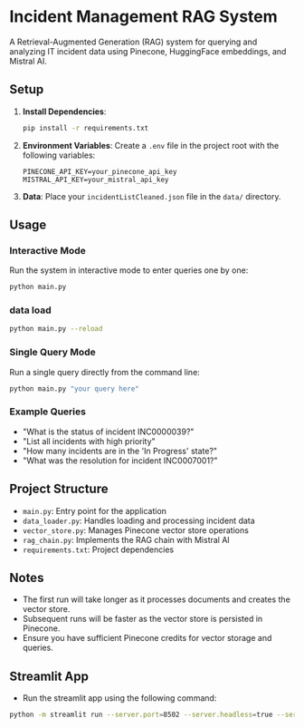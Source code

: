 # Incident Management RAG System

A Retrieval-Augmented Generation (RAG) system for querying and analyzing IT incident data using Pinecone, HuggingFace embeddings, and Mistral AI.

## Setup

1. **Install Dependencies**:
   ```bash
   pip install -r requirements.txt
   ```

2. **Environment Variables**:
   Create a `.env` file in the project root with the following variables:
   ```
   PINECONE_API_KEY=your_pinecone_api_key
   MISTRAL_API_KEY=your_mistral_api_key
   ```

3. **Data**:
   Place your `incidentListCleaned.json` file in the `data/` directory.

## Usage

### Interactive Mode
Run the system in interactive mode to enter queries one by one:
```bash
python main.py
```

### data load 
```bash
python main.py --reload    
```

### Single Query Mode
Run a single query directly from the command line:
```bash
python main.py "your query here"
```

### Example Queries
- "What is the status of incident INC0000039?"
- "List all incidents with high priority"
- "How many incidents are in the 'In Progress' state?"
- "What was the resolution for incident INC0007001?"

## Project Structure
- `main.py`: Entry point for the application
- `data_loader.py`: Handles loading and processing incident data
- `vector_store.py`: Manages Pinecone vector store operations
- `rag_chain.py`: Implements the RAG chain with Mistral AI
- `requirements.txt`: Project dependencies

## Notes
- The first run will take longer as it processes documents and creates the vector store.
- Subsequent runs will be faster as the vector store is persisted in Pinecone.
- Ensure you have sufficient Pinecone credits for vector storage and queries.


## Streamlit App

- Run the streamlit app using the following command:
```bash
python -m streamlit run --server.port=8502 --server.headless=true --server.enableCORS=false --server.enableXsrfProtection=false --server.fileWatcherType=poll app.py
```